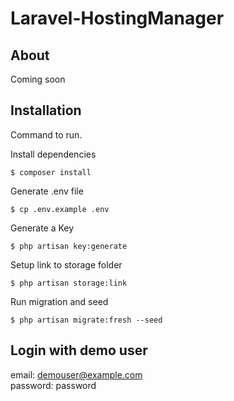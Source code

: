 # Laravel-HostingManager

## About
Coming soon

## Installation

Command to run.

Install dependencies
```
$ composer install
```
Generate .env file
```
$ cp .env.example .env
```
Generate a Key
```
$ php artisan key:generate
```
Setup link to storage folder
```
$ php artisan storage:link
```
Run migration and seed
```
$ php artisan migrate:fresh --seed
```
## Login with demo user
email: demouser@example.com  
password: password
